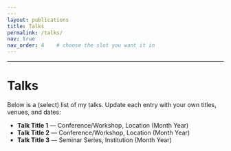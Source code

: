 ```yaml
---
---
layout: publications
title: Talks
permalink: /talks/
nav: true
nav_order: 4    # choose the slot you want it in
---
```


---

# Talks

Below is a (select) list of my talks. Update each entry with your own titles, venues, and dates:

- **Talk Title 1** — Conference/Workshop, Location (Month Year)
- **Talk Title 2** — Conference/Workshop, Location (Month Year)
- **Talk Title 3** — Seminar Series, Institution (Month Year)

<!-- When you’re ready, add more or group them by year as needed. -->

